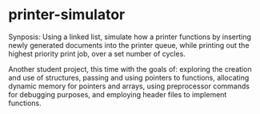 # printer-simulator
Synposis: Using a linked list, simulate how a printer functions by inserting newly generated documents into the printer queue, while printing out the highest priority print job, over a set number of cycles.

Another student project, this time with the goals of: exploring the creation and use of structures, passing and using pointers to functions, allocating dynamic memory for pointers and arrays, using preprocessor commands for debugging purposes, and employing header files to implement functions.
